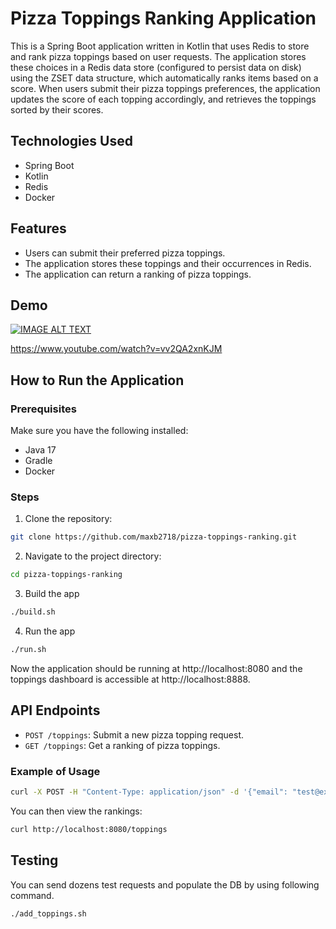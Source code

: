 # Pizza Toppings Ranking Application

This is a Spring Boot application written in Kotlin that uses Redis to store and rank pizza toppings based on user requests. The application stores these choices in a Redis data store (configured to persist data on disk) using the ZSET data structure, which automatically ranks items based on a score. When users submit their pizza toppings preferences, the application updates the score of each topping accordingly, and retrieves the toppings sorted by their scores.

## Technologies Used

- Spring Boot
- Kotlin
- Redis
- Docker

## Features

- Users can submit their preferred pizza toppings.
- The application stores these toppings and their occurrences in Redis.
- The application can return a ranking of pizza toppings.

## Demo

[![IMAGE ALT TEXT](http://img.youtube.com/vi/vv2QA2xnKJM/2.jpg)](http://www.youtube.com/watch?v=vv2QA2xnKJM "pizza toppings ranking - Kotlin, Spring boot, Redis ZSet, Docker compose")

https://www.youtube.com/watch?v=vv2QA2xnKJM


## How to Run the Application

### Prerequisites

Make sure you have the following installed:

- Java 17
- Gradle
- Docker

### Steps

1. Clone the repository:

```bash
git clone https://github.com/maxb2718/pizza-toppings-ranking.git
```
2. Navigate to the project directory:

```bash
cd pizza-toppings-ranking
```

3. Build the app

```bash
./build.sh
```

4. Run the app

```bash
./run.sh
```
Now the application should be running at http://localhost:8080 and the toppings dashboard is accessible at http://localhost:8888.

## API Endpoints
* `POST /toppings`: Submit a new pizza topping request.
* `GET /toppings`: Get a ranking of pizza toppings.

### Example of Usage
```bash
curl -X POST -H "Content-Type: application/json" -d '{"email": "test@example.com", "toppingsContent": "Pepperoni, Onions, Mushrooms"}' http://localhost:8080/toppings
```
You can then view the rankings:
```bash
curl http://localhost:8080/toppings
```

## Testing
You can send dozens test requests and populate the DB by using following command.
```bash
./add_toppings.sh
```